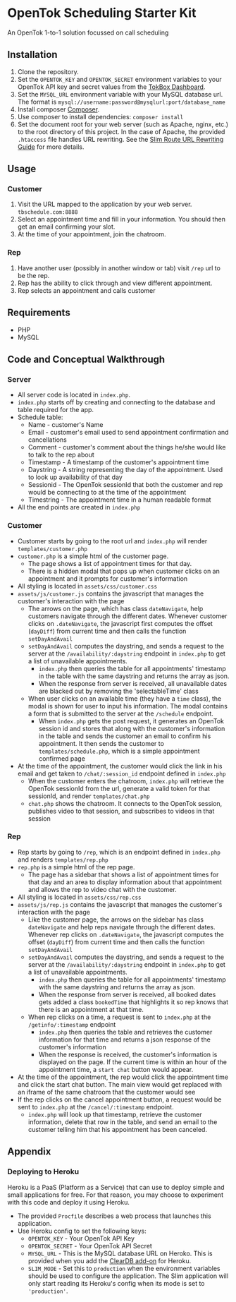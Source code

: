 # OpenTok Scheduling Starter Kit

An OpenTok 1-to-1 solution focussed on call scheduling


## Installation

1. Clone the repository.
2. Set the `OPENTOK_KEY` and `OPENTOK_SECRET` environment variables to your OpenTok API key and
   secret values from the [TokBox Dashboard](https://dashboard.tokbox.com).
3. Set the `MYSQL_URL` environment variable  with your MySQL database url. The format is
   `mysql://username:password@mysqlurl:port/database_name`
4. Install composer [Composer](https://getcomposer.org/).
5. Use composer to install dependencies: `composer install`
6. Set the document root for your web server (such as Apache, nginx, etc.) to the root directory
   of this project. In the case of Apache, the provided `.htaccess` file handles URL rewriting.
   See the [Slim Route URL Rewriting Guide](http://docs.slimframework.com/#Route-URL-Rewriting)
   for more details.

## Usage

### Customer

1. Visit the URL mapped to the application by your web server. `tbschedule.com:8888`
2. Select an appointment time and fill in your information. You should then get an email confirming your slot.
3. At the time of your appointment, join the chatroom.

### Rep
1. Have another user (possibly in another window or tab) visit `/rep` url to be the rep.
2. Rep has the ability to click through and view different appointment. 
3. Rep selects an appointment and calls customer

## Requirements

* PHP
* MySQL

## Code and Conceptual Walkthrough

### Server

* All server code is located in `index.php`.
* `index.php` starts off by creating and connecting to the database and table required for the app.
* Schedule table:
  * Name - customer's Name
  * Email - customer's email used to send appointment confirmation and cancellations
  * Comment - customer's comment about the things he/she would like to talk to the rep about
  * Timestamp - A timestamp of the customer's appointment time
  * Daystring - A string representing the day of the appointment. Used to look up availability of that day
  * Sessionid - The OpenTok sessionId that both the customer and rep would be connecting to at the time of the appointment
  * Timestring - The appointment time in a human readable format
* All the end points are created in `index.php`

### Customer
* Customer starts by going to the root url and `index.php` will render `templates/customer.php`
* `customer.php` is a simple html of the customer page. 
  * The page shows a list of appointment times for that day.
  * There is a hidden modal that pops up when customer clicks on an appointment and it prompts for customer's information
* All styling is located in `assets/css/customer.css`
* `assets/js/customer.js` contains the javascript that manages the customer's interaction with the page
  * The arrows on the page, which has class `dateNavigate`, help customers navigate through the different dates. Whenever customer clicks on `.dateNavigate`, the javascript first computes the offset (`dayDiff`) from current time and then calls the function `setDayAndAvail`
  * `setDayAndAvail` computes the daystring, and sends a request to the server at the `/availability/:daystring` endpoint in `index.php` to get a list of unavailable appointments.
    * `index.php` then queries the table for all appointments' timestamp in the table with the same daystring and returns the array as json.
    * When the response from server is received, all unavailable dates are blacked out by removing the 'selectableTime' class
  * When user clicks on an available time (they have a `time` class), the modal is shown for user to input his information. The modal contains a form that is submitted to the server at the `/schedule` endpoint.
    * When `index.php` gets the post request, it generates an OpenTok session id and stores that along with the customer's information in the table and sends the customer an email to confirm his appointment. It then sends the customer to `templates/schedule.php`, which is a simple appointment confirmed page
* At the time of the appointment, the customer would click the link in his email and get taken to `/chat/:session_id` endpoint defined in `index.php`
  * When the customer enters the chatroom, `index.php` will retrieve the OpenTok sessionId from the url, generate a valid token for that sessionId, and render `templates/chat.php`
  * `chat.php` shows the chatroom. It connects to the OpenTok session, publishes video to that session, and subscribes to videos in that session

### Rep
* Rep starts by going to `/rep`, which is an endpoint defined in `index.php` and renders `templates/rep.php`
* `rep.php` is a simple html of the rep page. 
  * The page has a sidebar that shows a list of appointment times for that day and an area to display information about that appointment and allows the rep to video chat with the customer.
* All styling is located in `assets/css/rep.css`
* `assets/js/rep.js` contains the javascript that manages the customer's interaction with the page
  * Like the customer page, the arrows on the sidebar has class `dateNavigate` and help reps navigate through the different dates. Whenever rep clicks on `.dateNavigate`, the javascript computes the offset (`dayDiff`) from current time and then calls the function `setDayAndAvail`
  * `setDayAndAvail` computes the daystring, and sends a request to the server at the `/availability/:daystring` endpoint in `index.php` to get a list of unavailable appointments.
    * `index.php` then queries the table for all appointments' timestamp with the same daystring and returns the array as json.
    * When the response from server is received, all booked dates gets added a class `bookedTime` that highlights it so rep knows that there is an appointment at that time.
  * When rep clicks on a time, a request is sent to `index.php` at the `/getinfo/:timestamp` endpoint
    * `index.php` then queries the table and retrieves the customer information for that time and returns a json response of the customer's information
    * When the response is received, the customer's information is displayed on the page. If the current time is within an hour of the appointment time, a `start chat` button would appear.
* At the time of the appointment, the rep would click the appointment time and click the start chat button. The main view would get replaced with an iframe of the same chatroom that the customer would see
* If the rep clicks on the cancel appointment button, a request would be sent to `index.php` at the `/cancel/:timestamp` endpoint.
  * `index.php` will look up that timestamp, retrieve the customer information, delete that row in the table, and send an email to the customer telling him that his appointment has been canceled.


## Appendix

### Deploying to Heroku

Heroku is a PaaS (Platform as a Service) that can use to deploy simple and small applications for free. For that reason, you may choose to experiment with this code and deploy it using
Heroku.

*  The provided `Procfile` describes a web process that launches this application.
*  Use Heroku config to set the following keys:
   -  `OPENTOK_KEY` - Your OpenTok API Key
   -  `OPENTOK_SECRET` - Your OpenTok API Secret
   -  `MYSQL_URL` - This is the MySQL database URL on Heroko. This is provided when you add
   the [ClearDB add-on](https://devcenter.heroku.com/articles/cleardb) for Heroku.
   -  `SLIM_MODE` - Set this to `production` when the environment variables should be used to
      configure the application.
   The Slim application will only start reading its Heroku's config when its mode is set to
   `'production'`.
